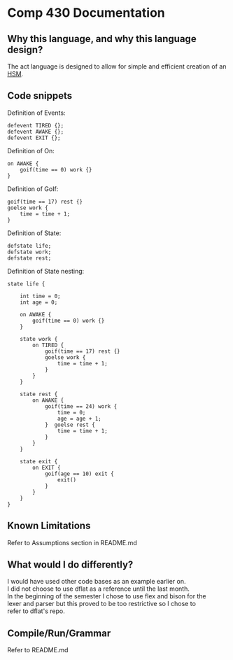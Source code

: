 # Comp 430 Documentation

## Why this language, and why this language design?
The act language is designed to allow for simple and efficient creation
of an [HSM](https://barrgroup.com/embedded-systems/how-to/introduction-hierarchical-state-machines).

## Code snippets
Definition of Events:
```
defevent TIRED {};
defevent AWAKE {};
defevent EXIT {};
```

Definition of On:
```
on AWAKE {
    goif(time == 0) work {}
}
```

Definition of GoIf:
```
goif(time == 17) rest {}
goelse work {
    time = time + 1;
}
```

Definition of State:
```
defstate life;
defstate work;
defstate rest;
```

Definition of State nesting:
```
state life {

    int time = 0;
    int age = 0;

    on AWAKE {
        goif(time == 0) work {}
    }

    state work {
        on TIRED {
            goif(time == 17) rest {}
            goelse work {
                time = time + 1;
            }
        }
    }

    state rest {
        on AWAKE {
            goif(time == 24) work {
                time = 0;
                age = age + 1;
            }  goelse rest {
                time = time + 1;
            }
        }
    }

    state exit {
        on EXIT {
            goif(age == 10) exit {
                exit()
            }
        }
    }
}
```

## Known Limitations
Refer to Assumptions section in README.md

## What would I do differently?
I would have used other code bases as an example earlier on. <br />
I did not choose to use dflat as a reference until the last month. <br />
In the beginning of the semester I chose to use flex and bison for the <br />
lexer and parser but this proved to be too restrictive so I chose to <br />
refer to dflat's repo. 

## Compile/Run/Grammar
Refer to README.md
